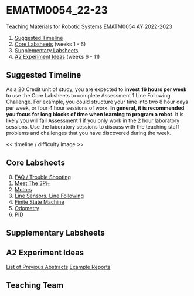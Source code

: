 # EMATM0054_22-23
Teaching Materials for Robotic Systems EMATM0054 AY 2022-2023

1. <a href="">Suggested Timeline</a>
2. <a href="">Core Labsheets</a> (weeks 1 - 6)
3. <a href="">Supplementary Labsheets</a>
4. <a href="">A2 Experiment Ideas</a> (weeks 6 - 11)

## Suggested Timeline

As a 20 Credit unit of study, you are expected to **invest 16 hours per week** to use the Core Labsheets to complete Assessment 1 Line Following Challenge.  For example, you could structure your time into two 8 hour days per week, or four 4 hour sessions of work.  **In general, it is recommended you focus for long blocks of time when learning to program a robot**.  It is likely you will fail Assessment 1 if you only work in the 2 hour laboratory sessions.  Use the laboratory sessions to discuss with the teaching staff problems and challenges that you have discovered during the week.  

<< timeline / difficulty image >>

## Core Labsheets

0. <a href="https://github.com/paulodowd/EMATM0054_22-23/blob/main/Labsheets/Core/L0_Troubleshooting.md"> FAQ / Trouble Shooting</a><br>
1. <a href="https://github.com/paulodowd/EMATM0054_22-23/blob/main/Labsheets/Core/L1_MeetThe3PI.ipynb">Meet The 3Pi+</a>
2. <a href="https://github.com/paulodowd/EMATM0054_22-23/blob/main/Labsheets/Core/L2_Motors.ipynb">Motors</a>
3. <a href="">Line Sensors, Line Following</a>
4. <a href="https://github.com/paulodowd/EMATM0054_22-23/blob/main/Labsheets/Core/L5_FiniteStateMachine.ipynb"> Finite State Machine</a>
5. <a href="https://github.com/paulodowd/EMATM0054_22-23/blob/main/Labsheets/Core/L6_Odometry.ipynb"> Odometry</a>
6. <a href="https://github.com/paulodowd/EMATM0054_22-23/blob/main/Labsheets/Core/L7_PID.ipynb"> PID </a>

## Supplementary Labsheets

## A2 Experiment Ideas

<a href="">List of Previous Abstracts</a>
<a href="">Example Reports</a>

## Teaching Team

